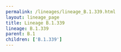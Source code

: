 ```yaml
---
permalink: /lineages/lineage_B.1.339.html
layout: lineage_page
title: Lineage B.1.339
lineage: B.1.339
parent: B.1
children: ['B.1.339']
---
```

